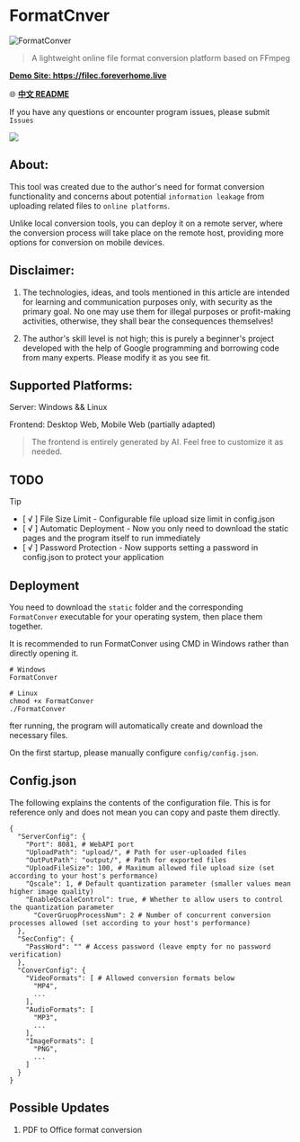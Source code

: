 # FormatCnver
![FormatConver](https://socialify.git.ci/Mangofang/FormatConver/image?custom_description=%E7%AE%80%E5%8D%95%E3%80%81%E5%BF%AB%E9%80%9F%E3%80%81%E8%BD%BB%E9%87%8F%E7%BA%A7%E7%9A%84FFmpeg%E5%9C%A8%E7%BA%BF%E6%96%87%E4%BB%B6%E8%BD%AC%E6%8D%A2%E5%B9%B3%E5%8F%B0&description=1&font=Inter&forks=1&issues=1&logo=https%3A%2F%2Fforeverhome.live%2Ffile%2FFormatConverLogo.png&name=1&owner=1&pattern=Floating+Cogs&stargazers=1&theme=Dark)

> A lightweight online file format conversion platform based on FFmpeg

**<a href="https://filec.foreverhome.live" target="_blank">Demo Site: https://filec.foreverhome.live</a>**

🌐 **[中文 README](README.md)**

If you have any questions or encounter program issues, please submit `Issues`

<img src="https://github.com/user-attachments/assets/488e204d-47c6-4e0d-a200-48460fad175c" />

## About:
This tool was created due to the author's need for format conversion functionality and concerns about potential `information leakage` from uploading related files to `online platforms`.

Unlike local conversion tools, you can deploy it on a remote server, where the conversion process will take place on the remote host, providing more options for conversion on mobile devices.

## Disclaimer:
1. The technologies, ideas, and tools mentioned in this article are intended for learning and communication purposes only, with security as the primary goal. No one may use them for illegal purposes or profit-making activities, otherwise, they shall bear the consequences themselves!

2. The author's skill level is not high; this is purely a beginner's project developed with the help of Google programming and borrowing code from many experts. Please modify it as you see fit.

## Supported Platforms:
Server: Windows && Linux

Frontend: Desktop Web, Mobile Web (partially adapted)

> The frontend is entirely generated by AI. Feel free to customize it as needed.

## TODO

> [!TIP]
>
> - [ √ ] File Size Limit - Configurable file upload size limit in config.json
> - [ √ ] Automatic Deployment - Now you only need to download the static pages and the program itself to run immediately
> - [ √ ] Password Protection - Now supports setting a password in config.json to protect your application

## Deployment

You need to download the `static` folder and the corresponding `FormatConver` executable for your operating system, then place them together.

It is recommended to run FormatConver using CMD in Windows rather than directly opening it.
```
# Windows
FormatConver

# Linux
chmod +x FormatConver
./FormatConver
```
fter running, the program will automatically create and download the necessary files.

On the first startup, please manually configure `config/config.json`.

## Config.json

The following explains the contents of the configuration file. This is for reference only and does not mean you can copy and paste them directly.
```
{
  "ServerConfig": {
    "Port": 8081, # WebAPI port
    "UploadPath": "upload/", # Path for user-uploaded files
    "OutPutPath": "output/", # Path for exported files
    "UploadFileSize": 100, # Maximum allowed file upload size (set according to your host's performance)
    "Qscale": 1, # Default quantization parameter (smaller values mean higher image quality)
    "EnableQscaleControl": true, # Whether to allow users to control the quantization parameter
	  "CoverGruopProcessNum": 2 # Number of concurrent conversion processes allowed (set according to your host's performance)
  },
  "SecConfig": {
    "PassWord": "" # Access password (leave empty for no password verification)
  },
  "ConverConfig": {
    "VideoFormats": [ # Allowed conversion formats below
      "MP4",
      ...
    ],
    "AudioFormats": [
      "MP3",
      ...
    ],
    "ImageFormats": [
      "PNG",
      ...
    ]
  }
}
```

## Possible Updates
1. PDF to Office format conversion
